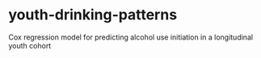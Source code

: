 # youth-drinking-patterns
Cox regression model for predicting alcohol use initiation in a longitudinal youth cohort
